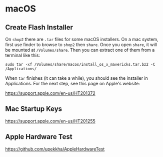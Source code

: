 # macOS

## Create Flash Installer

On `shop2` there are `.tar` files for some macOS installers. On a mac system,
first use finder to browse to `shop2` then `share`. Once you open `share`, it
will be mounted at `/Volumes/share`. Then you can extract one of them from a
terminal like this:

```text
sudo tar -xf /Volumes/share/macos/install_os_x_mavericks.tar.bz2 -C /Applications/
```

When `tar` finishes (it can take a while), you should see the installer in
Applications. For the next step, see this page on Apple's website:

<https://support.apple.com/en-us/HT201372>

## Mac Startup Keys

<https://support.apple.com/en-us/HT201255>

## Apple Hardware Test

<https://github.com/upekkha/AppleHardwareTest>
